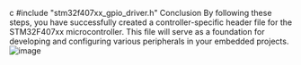 

c
#include "stm32f407xx_gpio_driver.h"
Conclusion
By following these steps, you have successfully created a controller-specific header file for the STM32F407xx microcontroller. This file will serve as a foundation for developing and configuring various peripherals in your embedded projects.
![image](https://github.com/user-attachments/assets/ae7dc1b7-0d60-4acf-8a99-3fb1bf1fd52b)
